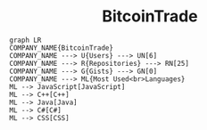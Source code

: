 <h1 align="center">BitcoinTrade</h1>

```mermaid
graph LR
COMPANY_NAME{BitcoinTrade}
COMPANY_NAME ---> U{Users} ---> UN[6]
COMPANY_NAME ---> R{Repositories} ---> RN[25]
COMPANY_NAME ---> G{Gists} ---> GN[0]
COMPANY_NAME ---> ML{Most Used<br>Languages}
ML --> JavaScript[JavaScript]
ML --> C++[C++]
ML --> Java[Java]
ML --> C#[C#]
ML --> CSS[CSS]
```
